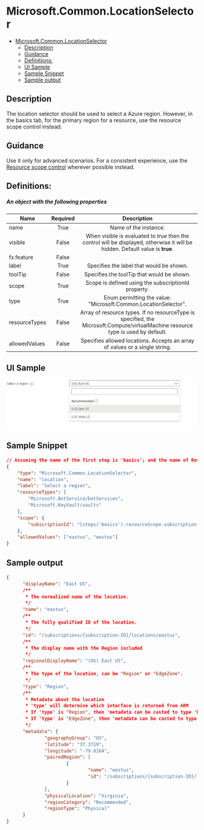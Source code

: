 <a name="microsoft-common-locationselector"></a>
# Microsoft.Common.LocationSelector
* [Microsoft.Common.LocationSelector](#microsoft-common-locationselector)
    * [Description](#microsoft-common-locationselector-description)
    * [Guidance](#microsoft-common-locationselector-guidance)
    * [Definitions:](#microsoft-common-locationselector-definitions)
    * [UI Sample](#microsoft-common-locationselector-ui-sample)
    * [Sample Snippet](#microsoft-common-locationselector-sample-snippet)
    * [Sample output](#microsoft-common-locationselector-sample-output)

<a name="microsoft-common-locationselector-description"></a>
## Description
The location selector should be used to select a Azure region. However, in the basics tab, for the primary region for a resource, use the resource scope control instead.
<a name="microsoft-common-locationselector-guidance"></a>
## Guidance
Use it only for advanced scenarios. For a consistent experience, use the [Resource scope control](dx-control-Microsoft.Common.ResourceScope.md) wherever possible instead.
<a name="microsoft-common-locationselector-definitions"></a>
## Definitions:
<a name="microsoft-common-locationselector-definitions-an-object-with-the-following-properties"></a>
##### An object with the following properties
| Name | Required | Description
| ---|:--:|:--:|
|name|True|Name of the instance.
|visible|False|When visible is evaluated to *true* then the control will be displayed, otherwise it will be hidden.  Default value is **true**.
|fx.feature|False|
|label|True|Specifies the label that would be shown.
|toolTip|False|Specifies the toolTip that would be shown.
|scope|True|Scope is defined using the subscriptionId property.
|type|True|Enum permitting the value: "Microsoft.Common.LocationSelector".
|resourceTypes|False|Array of resource types. If no resourceType is specified, the Microsoft.Compute/virtualMachine resource type is used by default.
|allowedValues|False|Specifies allowed locations. Accepts an array of values or a single string.
<a name="microsoft-common-locationselector-ui-sample"></a>
## UI Sample
![alt-text](../media/dx/controls/Microsoft.Common.LocationSelector.png "Default UI")  
<a name="microsoft-common-locationselector-sample-snippet"></a>
## Sample Snippet

```json
// Assuming the name of the first step is 'basics'; and the name of ResourceScope control is 'resourceScope' 
{
    "type": "Microsoft.Common.LocationSelector",
    "name": "location",
    "label": "Select a region",
    "resourceTypes": [
        "Microsoft.BotService/botServices",
        "Microsoft.KeyVault/vaults"
    ],
    "scope": {
        "subscriptionId": "[steps('basics').resourceScope.subscription.subscriptionId]"
    },
	"allowedValues": ["eastus", "westus"]
}
```
<a name="microsoft-common-locationselector-sample-output"></a>
## Sample output
  ```json
{
        "displayName": "East US",
        /**
         * The normalized name of the location.
         */
        "name": "eastus",
        /**
         * The fully qualified ID of the location.
         */
        "id": "/subscriptions/{subscription-ID}/locations/eastus",
        /**
         * The display name with the Region included
         */
        "regionalDisplayName": "(US) East US",
        /**
         * The type of the location, can be "Region" or "EdgeZone".
         */
        "type": "Region",
        /**
         * Metadata about the location
         * 'type' will determine which interface is returned from ARM
         * If 'type' is "Region", then 'metadata can be casted to type 'RegionLocationMetadata'.
         * If 'type' is "EdgeZone", then 'metadata can be casted to type 'EdgeZoneLocationMetadata'.
         */
        "metadata": {
                "geographyGroup": "US",
                "latitude": "37.3719",
                "longitude": "-79.8164",
                "pairedRegion": [
                        {
                                "name": "westus", 
                                "id": "/subscriptions/{subscription-ID}/locations/westus"
                        }
                ],
                "physicalLocation": "Virginia",
                "regionCategory": "Recommended",
                "regionType": "Physical"
        }
}     
```
